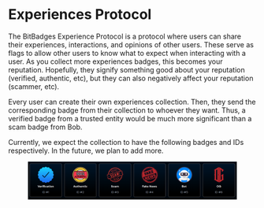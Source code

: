 # Experiences Protocol

The BitBadges Experience Protocol is a protocol where users can share their experiences, interactions, and opinions of other users. These serve as flags to allow other users to know what to expect when interacting with a user. As you collect more experiences badges, this becomes your reputation. Hopefully, they signify something good about your reputation (verified, authentic, etc), but they can also negatively affect your reputation (scammer, etc).&#x20;

Every user can create their own experiences collection. Then, they send the corresponding badge from their collection to whoever they want. Thus, a verified badge from a trusted entity would be much more significant than a scam badge from Bob.

Currently, we expect the collection to have the following badges and IDs respectively. In the future, we plan to add more.

<figure><img src="../../../.gitbook/assets/image (55).png" alt=""><figcaption></figcaption></figure>
